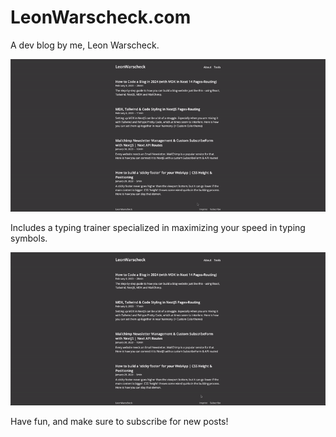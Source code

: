 # LeonWarscheck.com

A dev blog by me, Leon Warscheck. 

![blog walkthrough](/public/blog.gif)

Includes a typing trainer specialized in maximizing your speed in typing symbols.

![typing demo](/public/typing.gif)

Have fun, and make sure to subscribe for new posts!